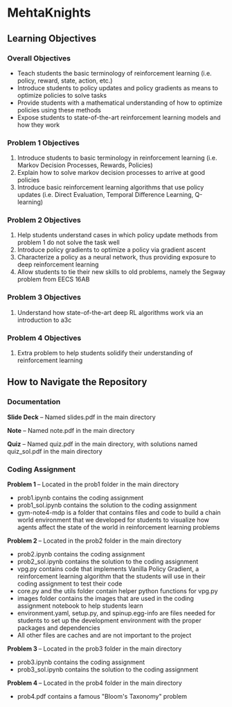 # MehtaKnights

## Learning Objectives
### Overall Objectives
- Teach students the basic terminology of reinforcement learning (i.e. policy, reward, state, action, etc.)
- Introduce students to policy updates and policy gradients as means to optimize policies to solve tasks
- Provide students with a mathematical understanding of how to optimize policies using these methods
- Expose students to state-of-the-art reinforcement learning models and how they work

### Problem 1 Objectives
1) Introduce students to basic terminology in reinforcement learning (i.e. Markov Decision Processes, Rewards, Policies)
2) Explain how to solve markov decision processes to arrive at good policies
3) Introduce basic reinforcement learning algorithms that use policy updates (i.e. Direct Evaluation, Temporal Difference Learning, Q-learning)

### Problem 2 Objectives
1) Help students understand cases in which policy update methods from problem 1 do not solve the task well
2) Introduce policy gradients to optimize a policy via gradient ascent
3) Characterize a policy as a neural network, thus providing exposure to deep reinforcement learning
4) Allow students to tie their new skills to old problems, namely the Segway problem from EECS 16AB

### Problem 3 Objectives
1) Understand how state-of-the-art deep RL algorithms work via an introduction to a3c

### Problem 4 Objectives
1) Extra problem to help students solidify their understanding of reinforcement learning

## How to Navigate the Repository

### Documentation
<b> Slide Deck</b> – Named slides.pdf in the main directory

<b> Note</b> – Named note.pdf in the main directory

<b> Quiz</b> – Named quiz.pdf in the main directory, with solutions named quiz_sol.pdf in the main directory

### Coding Assignment
<b> Problem 1 </b> – Located in the prob1 folder in the main directory
- prob1.ipynb contains the coding assignment
- prob1_sol.ipynb contains the solution to the coding assignment
- gym-note4-mdp is a folder that contains files and code to build a chain world environment that we developed for students to visualize how agents affect the state of the world in reinforcement learning problems

<b> Problem 2 </b> – Located in the prob2 folder in the main directory
- prob2.ipynb contains the coding assignment
- prob2_sol.ipynb contains the solution to the coding assignment
- vpg.py contains code that implements Vanilla Policy Gradient, a reinforcement learning algorithm that the students will use in their coding assignment to test their code
- core.py and the utils folder contain helper python functions for vpg.py
- images folder contains the images that are used in the coding assignment notebook to help students learn
- environment.yaml, setup.py, and spinup.egg-info are files needed for students to set up the development environment with the proper packages and dependencies
- All other files are caches and are not important to the project

<b> Problem 3 </b> – Located in the prob3 folder in the main directory
- prob3.ipynb contains the coding assignment
- prob3_sol.ipynb contains the solution to the coding assignment

<b> Problem 4 </b> – Located in the prob4 folder in the main directory
- prob4.pdf contains a famous "Bloom's Taxonomy" problem
